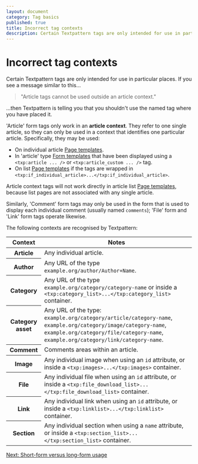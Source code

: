 ```yaml
---
layout: document
category: Tag basics
published: true
title: Incorrect tag contexts
description: Certain Textpattern tags are only intended for use in particular places.
---
```


# Incorrect tag contexts

Certain Textpattern tags are only intended for use in particular places. If you see a message similar to this…

> "Article tags cannot be used outside an article context."

…then Textpattern is telling you that you shouldn't use the named tag where you have placed it.

'Article' form tags only work in an **article context**. They refer to one single article, so they can only be used in a context that identifies one particular article. Specifically, they may be used:

* On individual article [Page templates](https://docs.textpattern.io/themes/page-templates-explained).
* In 'article' type [Form templates](https://docs.textpattern.io/themes/form-templates-explained) that have been displayed using a `<txp:article ... />` or `<txp:article_custom ... />` tag.
* On list [Page templates](https://docs.textpattern.io/themes/page-templates-explained) if the tags are wrapped in `<txp:if_individual_article>...</txp:if_individual_article>`.

Article context tags will not work directly in article list [Page templates](https://docs.textpattern.io/themes/page-templates-explained), because list pages are not associated with any single article.

Similarly, 'Comment' form tags may only be used in the form that is used to display each individual comment (usually named `comments`); 'File' form and 'Link' form tags operate likewise.

The following contexts are recognised by Textpattern:

<div class="tabular-data" itemscope itemtype="https://schema.org/Table">
    <table>
        <thead>
            <tr>
                <th class="t25" scope="col">Context</th>
                <th scope="col">Notes</th>
            </tr>
        </thead>
        <tbody>
            <tr>
                <th scope="row">Article</th>
                <td>Any individual article.</td>
            </tr>
            <tr>
                <th scope="row">Author</th>
                <td>Any URL of the type <code>example.org/author/Author+Name</code>.</td>
            </tr>
            <tr>
                <th scope="row">Category</th>
                <td>Any URL of the type <code>example.org/category/category-name</code> or inside a <code>&lt;txp:category_list&gt;...&lt;/txp:category_list&gt;</code> container.</td>
            </tr>
            <tr>
                <th scope="row">Category asset</th>
                <td>Any URL of the type: <code>example.org/category/article/category-name</code>, <code>example.org/category/image/category-name</code>, <code>example.org/category/file/category-name</code>, <code>example.org/category/link/category-name</code>.</td>
            </tr>
            <tr>
                <th scope="row">Comment</th>
                <td>Comments areas within an article.</td>
            </tr>
            <tr>
                <th scope="row">Image</th>
                <td>Any individual image when using an <code>id</code> attribute, or inside a <code>&lt;txp:images&gt;...&lt;/txp:images&gt;</code> container.</td>
            </tr>
            <tr>
                <th scope="row">File</th>
                <td>Any individual file when using an <code>id</code> attribute, or inside a <code>&lt;txp:file_download_list&gt;...&lt;/txp:file_download_list&gt;</code> container.</td>
            </tr>
            <tr>
                <th scope="row">Link</th>
                <td>Any individual link when using an <code>id</code> attribute, or inside a <code>&lt;txp:linklist&gt;...&lt;/txp:linklist&gt;</code> container.</td>
            </tr>
            <tr>
                <th scope="row">Section</th>
                <td>Any individual section when using a <code>name</code> attribute, or inside a <code>&lt;txp:section_list&gt;...&lt;/txp:section_list&gt;</code> container.</td>
            </tr>
        </tbody>
    </table>
</div>

[Next: Short-form versus long-form usage](shortform-vs-longform-usage)
